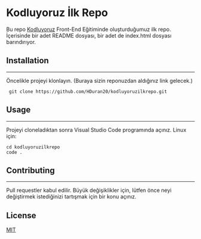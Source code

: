 # Kodluyoruz İlk Repo

Bu repo [Kodluyoruz](kodluyoruz.org) Front-End Eğitiminde oluşturduğumuz ilk repo. İçerisinde bir adet README dosyası, bir adet de index.html dosyası barındırıyor.

## Installation
--------
Öncelikle projeyi klonlayın. (Buraya sizin reponuzdan aldığınız link gelecek.)

```
 git clone https://github.com/HDuran20/kodluyoruzilkrepo.git
```

## Usage
-----
Projeyi cloneladıktan sonra Visual Studio Code programında açınız.
Linux için:
```
cd kodluyoruzilkrepo
code .
```

## Contributing
----
Pull requestler kabul edilir. Büyük değişiklikler için, lütfen önce neyi değiştirmek istediğinizi tartışmak için bir konu açınız.

## License
[MIT](https://choosealicense.com/licenses/mit/)








